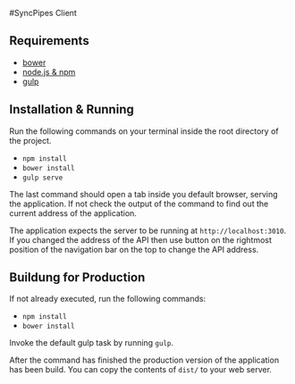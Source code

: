 #SyncPipes Client

## Requirements

* [bower](https://bower.io/)
* [node.js & npm](https://nodejs.org/en/)
* [gulp](http://gulpjs.com/)

## Installation & Running

Run the following commands on your terminal inside the root directory of the project.

* `npm install`
* `bower install`
* `gulp serve`

The last command should open a tab inside you default browser, serving the application. If not check the output of the command to find out the current address of the application.

The application expects the server to be running at `http://localhost:3010`. If you changed the address of the API then use button on the rightmost position of the navigation bar on the top to change the API address.

## Buildung for Production

If not already executed, run the following commands:

* `npm install`
* `bower install`

Invoke the default gulp task by running `gulp`.

After the command has finished the production version of the application has been build. You can copy the contents of `dist/` to your web server.
